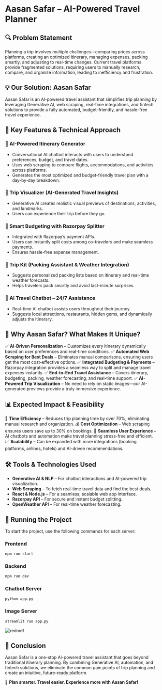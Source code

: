 # Aasan Safar – AI-Powered Travel Planner

## 🔍 Problem Statement
Planning a trip involves multiple challenges—comparing prices across platforms, creating an optimized itinerary, managing expenses, packing smartly, and adjusting to real-time changes. Current travel platforms provide fragmented solutions, requiring users to manually research, compare, and organize information, leading to inefficiency and frustration.

## 💡 Our Solution: Aasan Safar
Aasan Safar is an AI-powered travel assistant that simplifies trip planning by leveraging Generative AI, web scraping, real-time integrations, and fintech solutions to provide a fully automated, budget-friendly, and hassle-free travel experience.

## 🚀 Key Features & Technical Approach

### ⿡ AI-Powered Itinerary Generator
- Conversational AI chatbot interacts with users to understand preferences, budget, and travel dates.
- Uses web scraping to compare flights, accommodations, and activities across platforms.
- Generates the most optimized and budget-friendly travel plan with a day-by-day breakdown.

### ⿢ Trip Visualizer (AI-Generated Travel Insights)
- Generative AI creates realistic visual previews of destinations, activities, and landmarks.
- Users can experience their trip before they go.

### ⿣ Smart Budgeting with Razorpay Splitter
- Integrated with Razorpay’s payment APIs.
- Users can instantly split costs among co-travelers and make seamless payments.
- Ensures hassle-free expense management.

### ⿤ Trip Kit (Packing Assistant & Weather Integration)
- Suggests personalized packing lists based on itinerary and real-time weather forecasts.
- Helps travelers pack smartly and avoid last-minute surprises.

### ⿥ AI Travel Chatbot – 24/7 Assistance
- Real-time AI chatbot assists users throughout their journey.
- Suggests local attractions, restaurants, hidden gems, and dynamically adjusts the itinerary.

## 🎯 Why Aasan Safar? What Makes It Unique?
✅ **AI-Driven Personalization** – Customizes every itinerary dynamically based on user preferences and real-time conditions.
✅ **Automated Web Scraping for Best Deals** – Eliminates manual comparisons, ensuring users get the most cost-effective options.
✅ **Integrated Budgeting & Payments** – Razorpay integration provides a seamless way to split and manage travel expenses instantly.
✅ **End-to-End Travel Assistance** – Covers itinerary, budgeting, packing, weather forecasting, and real-time support.
✅ **AI-Powered Trip Visualization** – No need to rely on static images—our AI-generated previews provide a truly immersive experience.

## 📊 Expected Impact & Feasibility
🚀 **Time Efficiency** – Reduces trip planning time by over 70%, eliminating manual research and organization.
💰 **Cost Optimization** – Web scraping ensures users save up to 30% on bookings.
🔧 **Seamless User Experience** – AI chatbots and automation make travel planning stress-free and efficient.
📈 **Scalability** – Can be expanded with more integrations (booking platforms, airlines, hotels) and AI-driven recommendations.

## 🛠 Tools & Technologies Used
- **Generative AI & NLP** – For chatbot interactions and AI-powered trip visualization.
- **Web Scraping** – To fetch real-time travel data and find the best deals.
- **React & Node.js** – For a seamless, scalable web app interface.
- **Razorpay API** – For secure and instant budget splitting.
- **OpenWeather API** – For real-time weather forecasting.

## 🚀 Running the Project
To start the project, use the following commands for each server:

### Frontend
```sh
npm run start
```

### Backend
```sh
npm run dev
```

### Chatbot Server
```sh
python app.py
```

### Image Server
```sh
streamlit run app.py
```



![redme1](https://github.com/user-attachments/assets/162e46a2-9249-46c9-a2de-b1755651ef74)





## 📌 Conclusion
Aasan Safar is a one-stop AI-powered travel assistant that goes beyond traditional itinerary planning. By combining Generative AI, automation, and fintech solutions, we eliminate the common pain points of trip planning and create an intuitive, future-ready platform.

🚀 **Plan smarter. Travel easier. Experience more with Aasan Safar!**
